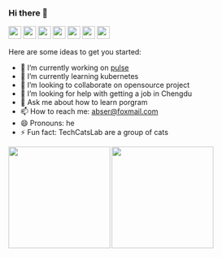 ### Hi there 👋

<!--
**abserari/abserari** is a ✨ _special_ ✨ repository because its `README.md` (this file) appears on your GitHub profile.

Here are some ideas to get you started:
- 🔭 I’m currently working on ...
- 🌱 I’m currently learning ...
- 👯 I’m looking to collaborate on ...
- 🤔 I’m looking for help with ...
- 💬 Ask me about ...
- 📫 How to reach me: ...
- 😄 Pronouns: ...
- ⚡ Fun fact: ...
-->

<p> 
<a href="https://www.yuque.com/abser"><img src="https://img.shields.io/badge/Yuque-abser-brightgreen?&style=flat" height=25></a>
<a href="http://abserari.vercel.app/"><img src="https://img.shields.io/badge/-Wiki-green?&style=flat" height=25></a>
<a href="https://www.twitter.com/abser61207966"><img src="https://img.shields.io/badge/twitter-%231DA1F2.svg?&style=flat&logo=twitter&logoColor=white" height=25></a> <a href="https://www.linkedin.com/in/abser-ari-b518b4177/"><img src="https://img.shields.io/badge/linkedin-%230077B5.svg?&style=flat&logo=linkedin&logoColor=white" height=25></a> <a href="https://www.instagram.com/abserui/"><img src="https://img.shields.io/badge/instagram-%23E4405F.svg?&style=flat&logo=instagram&logoColor=white" height=25></a> <a href="https://medium.com/@abserari"><img src="https://img.shields.io/badge/medium-%2312100E.svg?&style=flat&logo=medium&logoColor=white" height=25></a> <a href="https://dev.to/abserari"><img src="https://img.shields.io/badge/DEV.TO-%230A0A0A.svg?&style=flat&logo=dev-dot-to&logoColor=white" height=25></a></p>

Here are some ideas to get you started:
- 🔭 I’m currently working on [pulse](https://github.com/silverswords/pulse)
- 🌱 I’m currently learning kubernetes
- 👯 I’m looking to collaborate on opensource project
- 🤔 I’m looking for help with getting a job in Chengdu
- 💬 Ask me about how to learn porgram
- 📫 How to reach me: abser@foxmail.com
- 😄 Pronouns: he
- ⚡ Fun fact: TechCatsLab are a group of cats

<a href="https://github.com/abserari"><img align="left" height="200" src="https://github-readme-stats.vercel.app/api?username=abserari&show_icons=true&bg_color=30,e96443,904e95&title_color=fff&text_color=fff" /></a>

<a href="https://github.com/abserari"><img align="left" height="200" src="https://github-readme-stats.vercel.app/api/top-langs/?username=abserari&hide=html,css" /></a>

